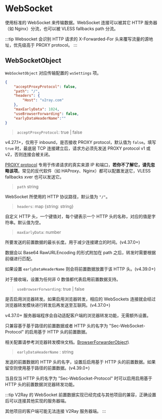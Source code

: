 # WebSocket

使用标准的 WebSocket 来传输数据。WebSocket 连接可以被其它 HTTP 服务器（如 Nginx）分流，也可以被 VLESS fallbacks path 分流。

:::tip
Websocket 会识别 HTTP 请求的 X-Forwarded-For 头来覆写流量的源地址，优先级高于 PROXY protocol。
:::

## WebSocketObject

`WebSocketObject` 对应传输配置的 `wsSettings` 项。

```json
{
    "acceptProxyProtocol": false,
    "path": "/",
    "headers": {
        "Host": "v2ray.com"
    },
    "maxEarlyData": 1024,
    "useBrowserForwarding": false,
    "earlyDataHeaderName":""
}
```

> `acceptProxyProtocol`: true | false

v4.27.1+，仅用于 inbound，是否接收 PROXY protocol，默认值为 `false`。填写 `true` 时，最底层 TCP 连接建立后，请求方必须先发送 PROXY protocol v1 或 v2，否则连接会被关闭。

[PROXY protocol](https://www.haproxy.org/download/2.2/doc/proxy-protocol.txt) 专用于传递请求的真实来源 IP 和端口，**若你不了解它，请先忽略该项**。常见的反代软件（如 HAProxy、Nginx）都可以配置发送它，VLESS fallbacks xver 也可以发送它。

> `path` string

WebSocket 所使用的 HTTP 协议路径，默认值为 `"/"`。

> `headers`: map \{string: string\}

自定义 HTTP 头，一个键值对，每个键表示一个 HTTP 头的名称，对应的值是字符串。默认值为空。

> `maxEarlyData`: number

所要发送的前置数据的最长长度。用于减少连接建立的时间。(v4.37.0+)

数据会以 Base64 RawURLEncoding 的形式附加在 path 之后，转发时需要根据前缀进行匹配。

如果设置 `earlyDataHeaderName` 则会将前置数据放置于该 HTTP 头。(v4.39.0+)

对于接收端，设置为任何非 0 数值都代表启用前置数据支持。

> `useBrowserForwarding`: true | false

是否启用浏览器转发。如果启用浏览器转发，相应的 WebSockets 连接就会经过浏览器转发模块进行转发后再发送至互联网。(v4.37.0+)

v4.37.0+ 服务器端程序会自动适配客户端的浏览器转发功能，无需额外设置。

只兼容基于基于路径的前置数据或者 HTTP 头的名字为 "Sec-WebSocket-Protocol" 的启用基于 HTTP 头的前置数据。

相关配置请参考浏览器转发模块文档。[BrowserForwarderObject](../browserforwarder.md)\

> `earlyDataHeaderName` :  string

发送的前置数据的 HTTP 头的名字，设置后启用基于 HTTP 头的前置数据。如果留空则使用基于路径的前置数据。(v4.39.0+)

当且仅当 HTTP 头的名字为 "Sec-WebSocket-Protocol" 时可以启用启用基于 HTTP 头的前置数据浏览器转发功能。

:::tip
V2Ray 的 WebSocket 前置数据实现已经完成与其他项目的兼容，正确设置后可以连接其他实现的服务器端。

其他项目的客户端可能无法连接 V2Ray 服务器端。
:::
